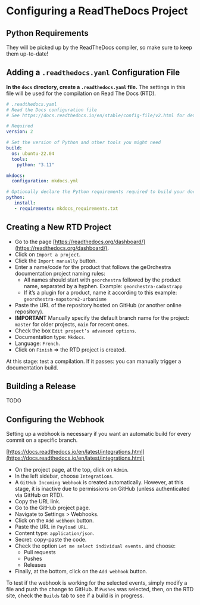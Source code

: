 # Configuring a ReadTheDocs Project

## Python Requirements

They will be picked up by the ReadTheDocs compiler, so make sure to keep them up-to-date!

## Adding a `.readthedocs.yaml` Configuration File

**In the `docs` directory, create a `.readthedocs.yaml` file.** The settings in this file will be used for the compilation on Read The Docs (RTD).

```yaml
# .readthedocs.yaml
# Read the Docs configuration file
# See https://docs.readthedocs.io/en/stable/config-file/v2.html for details

# Required
version: 2

# Set the version of Python and other tools you might need
build:
  os: ubuntu-22.04
  tools:
    python: "3.11"

mkdocs:
  configuration: mkdocs.yml

# Optionally declare the Python requirements required to build your docs
python:
   install:
   - requirements: mkdocs_requirements.txt
```

## Creating a New RTD Project

* Go to the page [https://readthedocs.org/dashboard/](https://readthedocs.org/dashboard/).
* Click on `Import a project`.
* Click the `Import manually` button.
* Enter a name/code for the product that follows the geOrchestra documentation project naming rules:
  * All names should start with `georchestra` followed by the product name, separated by a hyphen. Example: `georchestra-cadastrapp`
  * If it’s a plugin for a product, name it according to this example: `georchestra-mapstore2-urbanisme`
* Paste the URL of the repository hosted on GitHub (or another online repository).
* **IMPORTANT** Manually specify the default branch name for the project: `master` for older projects, `main` for recent ones.
* Check the box `Edit project’s advanced options`.
* Documentation type: `Mkdocs`.
* Language: `French`.
* Click on `Finish` => the RTD project is created.

At this stage: test a compilation.
If it passes: you can manually trigger a documentation build.

## Building a Release

TODO

## Configuring the Webhook

Setting up a webhook is necessary if you want an automatic build for every commit on a specific branch.

[https://docs.readthedocs.io/en/latest/integrations.html](https://docs.readthedocs.io/en/latest/integrations.html)

* On the project page, at the top, click on `Admin`.
* In the left sidebar, choose `Integrations`.
* A `GitHub Incoming Webhook` is created automatically. However, at this stage, it is inactive due to permissions on GitHub (unless authenticated via GitHub on RTD).
* Copy the URL link.
* Go to the GitHub project page.
* Navigate to Settings > Webhooks.
* Click on the `Add webhook` button.
* Paste the URL in `Payload URL`.
* Content type: `application/json`.
* Secret: copy-paste the code.
* Check the option `Let me select individual events.` and choose:
  * Pull requests
  * Pushes
  * Releases
* Finally, at the bottom, click on the `Add webhook` button.

To test if the webhook is working for the selected events, simply modify a file and push the change to GitHub. If `Pushes` was selected, then, on the RTD site, check the `Builds` tab to see if a build is in progress.
